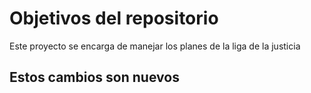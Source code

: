 # Objetivos del repositorio

Este proyecto se encarga de manejar los planes de la liga de la justicia


## Estos cambios son nuevos





